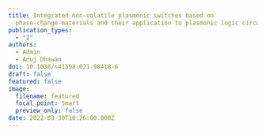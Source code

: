 ```yaml
---
title: Integrated non-volatile plasmonic switches based on
  phase-change-materials and their application to plasmonic logic circuits
publication_types:
  - "2"
authors:
  - Admin
  - Anuj Dhawan
doi: 10.1038/s41598-021-98418-6
draft: false
featured: false
image:
  filename: featured
  focal_point: Smart
  preview_only: false
date: 2022-03-30T10:26:00.000Z
---
```

